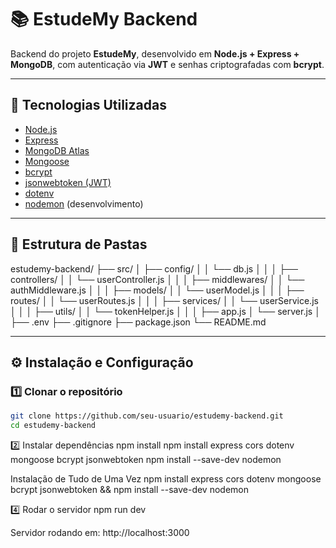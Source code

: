 # 📚 EstudeMy Backend

Backend do projeto **EstudeMy**, desenvolvido em **Node.js + Express + MongoDB**, com autenticação via **JWT** e senhas criptografadas com **bcrypt**.

---

## 🚀 Tecnologias Utilizadas

- [Node.js](https://nodejs.org/)
- [Express](https://expressjs.com/)
- [MongoDB Atlas](https://www.mongodb.com/atlas)
- [Mongoose](https://mongoosejs.com/)
- [bcrypt](https://www.npmjs.com/package/bcrypt)
- [jsonwebtoken (JWT)](https://www.npmjs.com/package/jsonwebtoken)
- [dotenv](https://www.npmjs.com/package/dotenv)
- [nodemon](https://www.npmjs.com/package/nodemon) (desenvolvimento)

---

## 📁 Estrutura de Pastas



estudemy-backend/
├── src/
│ ├── config/
│ │ └── db.js
│ │
│ ├── controllers/
│ │ └── userController.js
│ │
│ ├── middlewares/
│ │ └── authMiddleware.js
│ │
│ ├── models/
│ │ └── userModel.js
│ │
│ ├── routes/
│ │ └── userRoutes.js
│ │
│ ├── services/
│ │ └── userService.js
│ │
│ ├── utils/
│ │ └── tokenHelper.js
│ │
│ ├── app.js
│ └── server.js
│
├── .env
├── .gitignore
├── package.json
└── README.md



---

## ⚙️ Instalação e Configuração

### 1️⃣ Clonar o repositório
```bash
git clone https://github.com/seu-usuario/estudemy-backend.git
cd estudemy-backend
````
2️⃣ Instalar dependências
npm install
npm install express cors dotenv mongoose bcrypt jsonwebtoken
npm install --save-dev nodemon

Instalação de Tudo de Uma Vez
npm install express cors dotenv mongoose bcrypt jsonwebtoken && npm install --save-dev nodemon



4️⃣ Rodar o servidor
npm run dev

Servidor rodando em: http://localhost:3000
